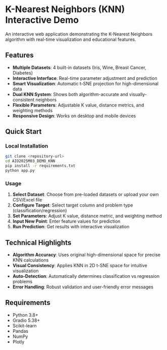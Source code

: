 

# K-Nearest Neighbors (KNN) Interactive Demo

An interactive web application demonstrating the K-Nearest Neighbors algorithm with real-time visualization and educational features.

## Features

- **Multiple Datasets**: 4 built-in datasets (Iris, Wine, Breast Cancer, Diabetes)
- **Interactive Interface**: Real-time parameter adjustment and prediction
- **Smart Visualization**: Automatic t-SNE projection for high-dimensional data
- **Dual KNN System**: Shows both algorithm-accurate and visually-consistent neighbors
- **Flexible Parameters**: Adjustable K value, distance metrics, and weighting methods
- **Responsive Design**: Works on desktop and mobile devices

## Quick Start

### Local Installation
```bash
git clone <repository-url>
cd AIO2025M03_DEMO_KNN
pip install -r requirements.txt
python app.py
```

### Usage
1. **Select Dataset**: Choose from pre-loaded datasets or upload your own CSV/Excel file
2. **Configure Target**: Select target column and problem type (classification/regression)
3. **Set Parameters**: Adjust K value, distance metric, and weighting method
4. **Input New Point**: Enter feature values for prediction
5. **Run Prediction**: Get results with interactive visualization

## Technical Highlights

- **Algorithm Accuracy**: Uses original high-dimensional space for precise KNN calculations
- **Visual Consistency**: Applies KNN in 2D t-SNE space for intuitive visualization
- **Auto-Detection**: Automatically determines classification vs regression problems
- **Error Handling**: Robust validation and user-friendly error messages

## Requirements

- Python 3.8+
- Gradio 5.38+
- Scikit-learn
- Pandas
- NumPy
- Plotly

